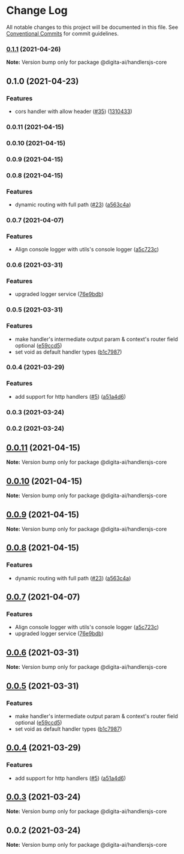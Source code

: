 # Change Log

All notable changes to this project will be documented in this file.
See [Conventional Commits](https://conventionalcommits.org) for commit guidelines.

### [0.1.1](https://github.com/digita-ai/handlersjs/compare/v0.1.0...v0.1.1) (2021-04-26)

**Note:** Version bump only for package @digita-ai/handlersjs-core





## 0.1.0 (2021-04-23)


### **Features**

* cors handler with allow header ([#35](https://github.com/digita-ai/handlersjs/issues/35)) ([1310433](https://github.com/digita-ai/handlersjs/commit/13104330f244c5fe9db74c44684cf1f5b811f790))

### 0.0.11 (2021-04-15)

### 0.0.10 (2021-04-15)

### 0.0.9 (2021-04-15)

### 0.0.8 (2021-04-15)


### **Features**

* dynamic routing with full path ([#23](https://github.com/digita-ai/handlersjs/issues/23)) ([a563c4a](https://github.com/digita-ai/handlersjs/commit/a563c4a7aa0d5cab7c4508cf47f9a2179a704d7e))

### 0.0.7 (2021-04-07)


### **Features**

* Align console logger with utils's console logger ([a5c723c](https://github.com/digita-ai/handlersjs/commit/a5c723cb256531cf907c25c134e4b5f1b1e93ea6))

### 0.0.6 (2021-03-31)


### **Features**

* upgraded logger service ([76e9bdb](https://github.com/digita-ai/handlersjs/commit/76e9bdbde001127d41ef71e5d7a06101e80cb1ea))

### 0.0.5 (2021-03-31)


### **Features**

* make handler's intermediate output param & context's router field optional ([e59ccd5](https://github.com/digita-ai/handlersjs/commit/e59ccd585502a22588e0c28f57c171102626a392))
* set void as default handler types ([b1c7987](https://github.com/digita-ai/handlersjs/commit/b1c79872b219307cab333286c25ba8976897a197))

### 0.0.4 (2021-03-29)


### **Features**

* add support for http handlers ([#5](https://github.com/digita-ai/handlersjs/issues/5)) ([a51a4d6](https://github.com/digita-ai/handlersjs/commit/a51a4d63505c6816b72959881298f6e3897a0b45))

### 0.0.3 (2021-03-24)

### 0.0.2 (2021-03-24)



## [0.0.11](https://github.com/digita-ai/handlersjs/compare/0.0.10...0.0.11) (2021-04-15)

**Note:** Version bump only for package @digita-ai/handlersjs-core





## [0.0.10](https://github.com/digita-ai/handlersjs/compare/0.0.9...0.0.10) (2021-04-15)

**Note:** Version bump only for package @digita-ai/handlersjs-core





## [0.0.9](https://github.com/digita-ai/handlersjs/compare/0.0.8...0.0.9) (2021-04-15)

**Note:** Version bump only for package @digita-ai/handlersjs-core





## [0.0.8](https://github.com/digita-ai/handlersjs/compare/0.0.7...0.0.8) (2021-04-15)


### Features

* dynamic routing with full path ([#23](https://github.com/digita-ai/handlersjs/issues/23)) ([a563c4a](https://github.com/digita-ai/handlersjs/commit/a563c4a7aa0d5cab7c4508cf47f9a2179a704d7e))





## [0.0.7](https://github.com/digita-ai/handlersjs/compare/0.0.6...0.0.7) (2021-04-07)


### Features

* Align console logger with utils's console logger ([a5c723c](https://github.com/digita-ai/handlersjs/commit/a5c723cb256531cf907c25c134e4b5f1b1e93ea6))
* upgraded logger service ([76e9bdb](https://github.com/digita-ai/handlersjs/commit/76e9bdbde001127d41ef71e5d7a06101e80cb1ea))





## [0.0.6](https://github.com/digita-ai/handlersjs/compare/0.0.5...0.0.6) (2021-03-31)

**Note:** Version bump only for package @digita-ai/handlersjs-core





## [0.0.5](https://github.com/digita-ai/handlersjs/compare/0.0.4...0.0.5) (2021-03-31)


### Features

* make handler's intermediate output param & context's router field optional ([e59ccd5](https://github.com/digita-ai/handlersjs/commit/e59ccd585502a22588e0c28f57c171102626a392))
* set void as default handler types ([b1c7987](https://github.com/digita-ai/handlersjs/commit/b1c79872b219307cab333286c25ba8976897a197))





## [0.0.4](https://github.com/digita-ai/handlersjs/compare/0.0.3...0.0.4) (2021-03-29)


### Features

* add support for http handlers ([#5](https://github.com/digita-ai/handlersjs/issues/5)) ([a51a4d6](https://github.com/digita-ai/handlersjs/commit/a51a4d63505c6816b72959881298f6e3897a0b45))





## [0.0.3](https://github.com/digita-ai/handlersjs/compare/0.0.2...0.0.3) (2021-03-24)

**Note:** Version bump only for package @digita-ai/handlersjs-core





## 0.0.2 (2021-03-24)

**Note:** Version bump only for package @digita-ai/handlersjs-core
